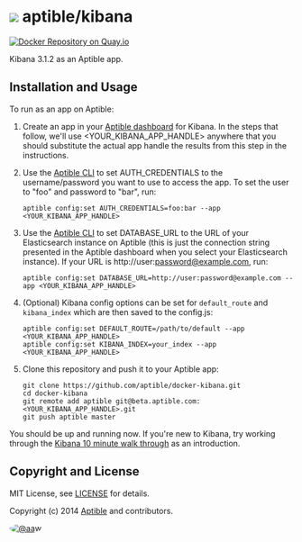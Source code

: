 # ![](https://gravatar.com/avatar/11d3bc4c3163e3d238d558d5c9d98efe?s=64) aptible/kibana

[![Docker Repository on Quay.io](https://quay.io/repository/aptible/kibana/status)](https://quay.io/repository/aptible/kibana)

Kibana 3.1.2 as an Aptible app.

## Installation and Usage

To run as an app on Aptible:

 1. Create an app in your [Aptible dashboard](https://dashboard.aptible.com) for Kibana. In the
    steps that follow, we'll use &lt;YOUR_KIBANA_APP_HANDLE&gt; anywhere that you should substitute the
    actual app handle the results from this step in the instructions.

 2. Use the [Aptible CLI](https://github.com/aptible/aptible-cli) to set AUTH_CREDENTIALS to the
    username/password you want to use to access the app. To set the user to "foo" and password
    to "bar", run:

    ```
    aptible config:set AUTH_CREDENTIALS=foo:bar --app <YOUR_KIBANA_APP_HANDLE>
    ```

 3. Use the [Aptible CLI](https://github.com/aptible/aptible-cli) to set DATABASE_URL to the
    URL of your Elasticsearch instance on Aptible (this is just the connection string presented
    in the Aptible dashboard when you select your Elasticsearch instance). If your URL is
    http://user:password@example.com, run:

    ```
    aptible config:set DATABASE_URL=http://user:password@example.com --app <YOUR_KIBANA_APP_HANDLE>
    ```

 4. (Optional) Kibana config options can be set for `default_route` and `kibana_index` which are then saved to the config.js:

    ```
    aptible config:set DEFAULT_ROUTE=/path/to/default --app <YOUR_KIBANA_APP_HANDLE>
    aptible config:set KIBANA_INDEX=your_index --app <YOUR_KIBANA_APP_HANDLE>
    ```

 5. Clone this repository and push it to your Aptible app:

    ```
    git clone https://github.com/aptible/docker-kibana.git
    cd docker-kibana
    git remote add aptible git@beta.aptible.com:<YOUR_KIBANA_APP_HANDLE>.git
    git push aptible master
    ```

You should be up and running now. If you're new to Kibana, try working through the
[Kibana 10 minute walk through](http://www.elasticsearch.org/guide/en/kibana/current/using-kibana-for-the-first-time.html) as an introduction.

## Copyright and License

MIT License, see [LICENSE](LICENSE.md) for details.

Copyright (c) 2014 [Aptible](https://www.aptible.com) and contributors.

[<img src="https://s.gravatar.com/avatar/c386daf18778552e0d2f2442fd82144d?s=60" style="border-radius: 50%;" alt="@aaw" />](https://github.com/aaw)
